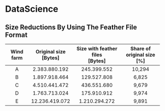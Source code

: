 # DataScience

## Size Reductions By Using The Feather File Format

| Wind farm | Original size<br/>[Bytes] | Size with feather files<br/>[Bytes] | Share of original size<br/>[%] |
|:---------:|:-------------------------:|:-----------------------------------:|:------------------------------:|
| A         |  2.383.880.192            | 245.399.552                         | 10,294                         |
| B         |  1.897.918.464            | 129.527.808                         |  6,825                         |
| C         |  4.510.441.472            | 436.551.680                         |  9,679                         |
| D         |  1.763.713.024            | 175.910.912                         |  9,974                         |
| E         | 12.236.419.072            | 1.210.294.272                       |  9,891                         |
